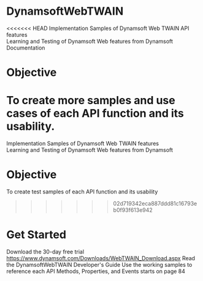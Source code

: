 # DynamsoftWebTWAIN
<<<<<<< HEAD
Implementation Samples of Dynamsoft Web TWAIN API features  
Learning and Testing of Dynamsoft Web features from Dynamsoft Documentation  
# Objective
To create more samples and use cases of each API function and its usability.
=======
Implementation Samples of Dynamsoft Web TWAIN features  
Learning and Testing of Dynamsoft Web features from Dynamsoft  
# Objective
To create test samples of each API function and its usability
>>>>>>> 02d719342eca887ddd81c16793eb0f93f613e942
# Get Started
Download the 30-day free trial
https://www.dynamsoft.com/Downloads/WebTWAIN_Download.aspx
Read the DynamsoftWebTWAIN Developer's Guide 
Use the working samples to reference each API Methods, Properties, and Events starts on page 84
